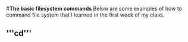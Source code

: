 #**The basic filesystem commands**
Below are some examples of how to command file system that I learned in the first week of my class.

## '''cd'''

